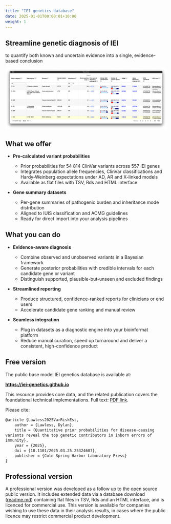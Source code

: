 ```yaml
---
title: "IEI genetics database"
date: 2025-01-01T00:00:01+10:00
weight: 1
---
```


## Streamline genetic diagnosis of IEI 
to quantify both known and uncertain evidence into a single, evidence-based conclusion

[![I.E.I genetics database](/images/services/var_risk_est_iei_genetics.png)](https://iei-genetics.github.io)

## What we offer

* **Pre-calculated variant probabilities**
  * Prior probabilities for 54 814 ClinVar variants across 557 IEI genes
  * Integrates population allele frequencies, ClinVar classifications and Hardy-Weinberg expectations under AD, AR and X-linked models
  * Available as flat files with TSV, Rds and HTML interface

* **Gene summary datasets**
  * Per-gene summaries of pathogenic burden and inheritance mode distribution
  * Aligned to IUIS classification and ACMG guidelines
  * Ready for direct import into your analysis pipelines

## What you can do

* **Evidence-aware diagnosis**
  * Combine observed and unobserved variants in a Bayesian framework
  * Generate posterior probabilities with credible intervals for each candidate gene or variant
  * Distinguish supported, plausible-but-unseen and excluded findings

* **Streamlined reporting**
  * Produce structured, confidence-ranked reports for clinicians or end users
  * Accelerate candidate gene ranking and manual review

* **Seamless integration**
  * Plug in datasets as a diagnostic engine into your bioinformat platform
  * Reduce manual curation, speed up turnaround and deliver a consistent, high-confidence product

## Free version

The public base model IEI genetics database is available at:

**<https://iei-genetics.github.io>**

This resource provides core data, and the related publication covers the foundational technical implementations.
Full text: [PDF link](https://www.medrxiv.org/content/10.1101/2025.03.25.25324607v3.full.pdf+html).

Please cite: 

```
@article {Lawless2025VarRiskEst,
	author = {Lawless, Dylan},
	title = {Quantitative prior probabilities for disease-causing variants reveal the top genetic contributors in inborn errors of immunity},
	year = {2025},
	doi = {10.1101/2025.03.25.25324607},
	publisher = {Cold Spring Harbor Laboratory Press}
}
```

## Professional version

A professional version was developed as a follow up to the open source public version.
It includes extended data via a database download ([readme.md](https://drive.google.com/file/d/1cDE3gETAr8KkVnJ-WfKANHricGWGTBiU/view?usp=share_link)) containing flat files in TSV, Rds and an HTML interface, and is licenced for commercial use. 
This version is available for companies wishing to use these data in their analysis results, in cases where the public licence may restrict commercial product development.

<!-- Our licence covers the necessary use of commercial cloud high-performance computing for development. -->

<!-- <script async -->
<!--   src="https://js.stripe.com/v3/buy-button.js"> -->
<!-- </script> -->

<!-- <stripe-buy-button -->
<!--   buy-button-id="buy_btn_1RHOGH2MuWhgHdB6QlL4hC5O" -->
<!--   publishable-key="pk_live_51RHMa52MuWhgHdB68R2P58CJu2YtBR6fOCHE28yaSapxKGbafxhmUMFuQ8fowJud5Gbt01k5lXbztuJQnqI93XGI00HGGGyhdA" -->
<!-- > -->
<!-- </stripe-buy-button> -->
